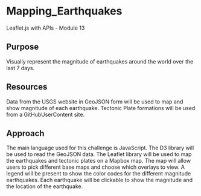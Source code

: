 # Mapping_Earthquakes
Leaflet.js with APIs - Module 13
## Purpose
Visually represent the magnitude of earthquakes around the world over the last 7 days. 

## Resources
Data from the USGS website in GeoJSON form will be used to map and show magnitude of each earthquake. Tectonic Plate formations will be used from a GitHubUserContent site.

## Approach
The main language used for this challenge is JavaScript. The D3 library will be used to read the GeoJSON data. The Leaflet library will be used to map the earthquakes and tectonic plates on a Mapbox map. The map will allow users to pick different base maps and choose which overlays to view. A legend will be present to show the color codes for the different magnitude earthquakes. Each earthquake will be clickable to show the magnitude and the location of the earthquake. 



